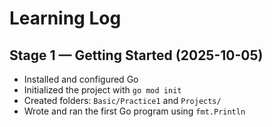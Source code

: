 # Learning Log

## Stage 1 — Getting Started (2025-10-05)
- Installed and configured Go  
- Initialized the project with `go mod init`  
- Created folders: `Basic/Practice1` and `Projects/`  
- Wrote and ran the first Go program using `fmt.Println`
